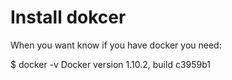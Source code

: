 # Install dokcer
When you want know if you have docker you need:

  $ docker -v
  Docker version 1.10.2, build c3959b1

